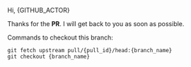 Hi, {GITHUB_ACTOR}

Thanks for the **PR**. I will get back to you as soon as possible. 

Commands to checkout this branch:

```
git fetch upstream pull/{pull_id}/head:{branch_name}
git checkout {branch_name}
```
